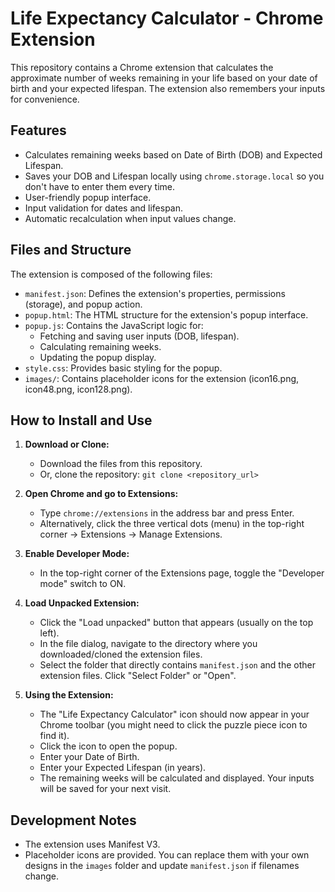 # Life Expectancy Calculator - Chrome Extension

This repository contains a Chrome extension that calculates the approximate number of weeks remaining in your life based on your date of birth and your expected lifespan. The extension also remembers your inputs for convenience.

## Features

*   Calculates remaining weeks based on Date of Birth (DOB) and Expected Lifespan.
*   Saves your DOB and Lifespan locally using `chrome.storage.local` so you don't have to enter them every time.
*   User-friendly popup interface.
*   Input validation for dates and lifespan.
*   Automatic recalculation when input values change.

## Files and Structure

The extension is composed of the following files:

*   `manifest.json`: Defines the extension's properties, permissions (storage), and popup action.
*   `popup.html`: The HTML structure for the extension's popup interface.
*   `popup.js`: Contains the JavaScript logic for:
    *   Fetching and saving user inputs (DOB, lifespan).
    *   Calculating remaining weeks.
    *   Updating the popup display.
*   `style.css`: Provides basic styling for the popup.
*   `images/`: Contains placeholder icons for the extension (icon16.png, icon48.png, icon128.png).

## How to Install and Use

1.  **Download or Clone:**
    *   Download the files from this repository.
    *   Or, clone the repository: `git clone <repository_url>`

2.  **Open Chrome and go to Extensions:**
    *   Type `chrome://extensions` in the address bar and press Enter.
    *   Alternatively, click the three vertical dots (menu) in the top-right corner -> Extensions -> Manage Extensions.

3.  **Enable Developer Mode:**
    *   In the top-right corner of the Extensions page, toggle the "Developer mode" switch to ON.

4.  **Load Unpacked Extension:**
    *   Click the "Load unpacked" button that appears (usually on the top left).
    *   In the file dialog, navigate to the directory where you downloaded/cloned the extension files.
    *   Select the folder that directly contains `manifest.json` and the other extension files. Click "Select Folder" or "Open".

5.  **Using the Extension:**
    *   The "Life Expectancy Calculator" icon should now appear in your Chrome toolbar (you might need to click the puzzle piece icon to find it).
    *   Click the icon to open the popup.
    *   Enter your Date of Birth.
    *   Enter your Expected Lifespan (in years).
    *   The remaining weeks will be calculated and displayed. Your inputs will be saved for your next visit.

## Development Notes

*   The extension uses Manifest V3.
*   Placeholder icons are provided. You can replace them with your own designs in the `images` folder and update `manifest.json` if filenames change.